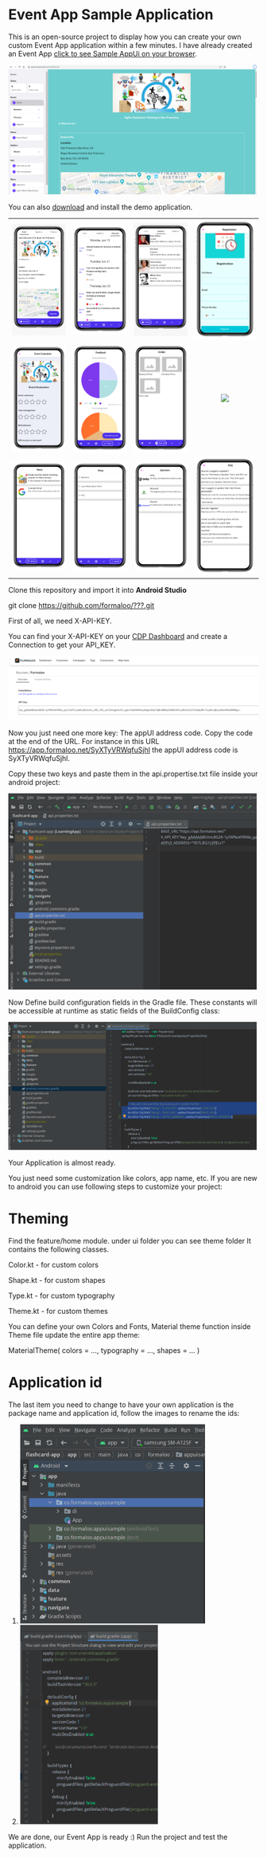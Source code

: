 # Event App Sample Application

This is an open-source project to display how you can create your own custom Event App application
within a few minutes. I have already created an Event
App [click to see Sample AppUi on your browser](https://app.formaloo.net/SyXTyVRWqfuSjhl).

<img src="event_images/EventWebApp.png" width="500" >

You can
also [download](https://drive.google.com/file/d/1XU3cCsvH9pKIDOgLhxohBWm9PPsTfb63/view?usp=sharing)
and install the demo application.

<table>
  <tr>
<td align="center"><img src="event_images/Home.png"  ></td>
<td align="center"><img src="event_images/TimeLine.png"  ></td>
<td align="center"><img src="event_images/Speakers.png" ></td>
<td align="center"><img src="event_images/Registration.png" ></td>
  </tr>
  <tr>
<td align="center"><img src="event_images/Polling.png" ></td>
<td align="center"><img src="event_images/Surveycharts.png"></td>
<td align="center"><img src="event_images/Gallery.png"></td>
<td align="center"><img src="event_images/Album.png" ></td>
    </tr>

<tr>
<td align="center"><img src="event_images/News.png" ></td>
<td align="center"><img src="event_images/More.png"  ></td>
<td align="center"><img src="event_images/Sponsors.png" ></td>
<td align="center"><img src="event_images/FAQ.png"  ></td>
    </tr>
</table>

Clone this repository and import it into **Android Studio**

git clone https://github.com/formaloo/???.git

First of all, we need X-API-KEY.

You can find your X-API-KEY on your [CDP Dashboard](https://cdp.formaloo.net/) and create a
Connection to get your API_KEY.

<img src="event_images/x-api-key.png">

Now you just need one more key: The appUI address code. Copy the code at the end of the URL. For
instance in this URL  https://app.formaloo.net/SyXTyVRWqfuSjhl the appUI address code is
SyXTyVRWqfuSjhl.

Copy these two keys and paste them in the api.propertise.txt file inside your android project:

<img src="event_images/api-properties-file.png" width="500" >

Now Define build configuration fields in the Gradle file. These constants will be accessible at
runtime as static fields of the BuildConfig class:

<img src="event_images/api-propertis-gradle.png" width="500" >

Your Application is almost ready.

You just need some customization like colors, app name, etc. If you are new to android you can use
following steps to customize your project:

# Theming

Find the feature/home module. under ui folder you can see theme folder It contains the following
classes.

Color.kt - for custom colors

Shape.kt - for custom shapes

Type.kt - for custom typography

Theme.kt - for custom themes

You can define your own Colors and Fonts, Material theme function inside Theme file update the
entire app theme:

MaterialTheme(
colors = …, typography = …, shapes = …
)

# Application id

The last item you need to change to have your own application is the package name and application
id, follow the images to rename the ids:

1. <img src="event_images/package-name.png" height="400" >
2. <img src="event_images/app-id.png" height="400" >

We are done, our Event App is ready :)
Run the project and test the application.



